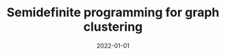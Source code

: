 ---
title: Semidefinite programming for graph clustering
summary: Convex relaxation techniques to make the graph-cut problem(NP-hard) computationally feasible while keeping high performance. Real world application for community detection in graphs
tags:
  - Math
date: 2022-01-01
external_link: https://slides.com/arturoarranz/deck
links:
  - icon_pack: fab
    name: Slides
    url: 'https://slides.com/arturoarranz/deck'
  - icon_pack: fab
    icon: github
    name: Code
    url: 'https://github.com/artuntun/SDP-clustering'
---